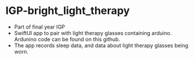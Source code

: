# IGP-bright_light_therapy

- Part of final year IGP
- SwiftUI app to pair with light therapy glasses containing arduino. Ardunino code can be found on this github.
- The app records sleep data, and data about light therapy glasses being worn.
